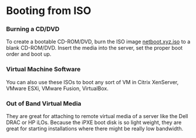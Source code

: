 # Booting from ISO

### Burning a CD/DVD
To create a bootable CD-ROM/DVD, burn the ISO image [netboot.xyz.iso](https://boot.degree9.io/ipxe/netboot.xyz.iso) to a blank CD-ROM/DVD.  Insert the media into the server, set the proper boot order and boot up.

### Virtual Machine Software
You can also use these ISOs to boot any sort of VM in Citrix XenServer, VMware ESXi, VMware Fusion, VirtualBox. 

### Out of Band Virtual Media
They are great for attaching to remote virtual media of a server like the Dell DRAC or HP iLOs.  Because the iPXE boot disk is so light weight, they are great for starting installations where there might be really low bandwidth.
